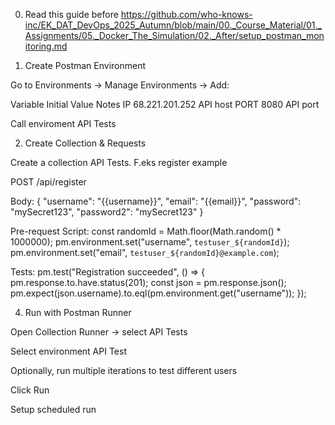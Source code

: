 0. Read this guide before https://github.com/who-knows-inc/EK_DAT_DevOps_2025_Autumn/blob/main/00._Course_Material/01._Assignments/05._Docker_The_Simulation/02._After/setup_postman_monitoring.md


1. Create Postman Environment

Go to Environments → Manage Environments → Add:

Variable	Initial Value	        Notes
IP	        68.221.201.252	        API host
PORT	    8080	                API port

Call enviroment API Tests

2. Create Collection & Requests

Create a collection API Tests. F.eks register example

POST /api/register

Body:
{
  "username": "{{username}}",
  "email": "{{email}}",
  "password": "mySecret123",
  "password2": "mySecret123"
}


Pre-request Script:
const randomId = Math.floor(Math.random() * 1000000);
pm.environment.set("username", `testuser_${randomId}`);
pm.environment.set("email", `testuser_${randomId}@example.com`);

Tests:
pm.test("Registration succeeded", () => {
    pm.response.to.have.status(201);
    const json = pm.response.json();
    pm.expect(json.username).to.eql(pm.environment.get("username"));
});


4. Run with Postman Runner

Open Collection Runner → select API Tests

Select environment API Test

Optionally, run multiple iterations to test different users

Click Run

Setup scheduled run